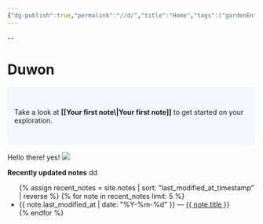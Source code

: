 ```yaml
---
{"dg-publish":true,"permalink":"//d/","title":"Home","tags":["gardenEntry"],"noteIcon":"","created":"2025-02-17T02:15:09.897+09:00","updated":"2025-02-18T22:56:28.589+09:00"}
---
```


--
# Duwon

<p style="padding: 3em 1em; background: #f5f7ff; border-radius: 4px;">
  Take a look at <span style="font-weight: bold">[[Your first note\|Your first note]]</span> to get started on your exploration.
</p>

Hello there! yes!
<img src="{{ site.baseurl }}/assets/Pasted image 20250217231431"/>

<strong>Recently updated notes</strong>
dd
<ul>
  {% assign recent_notes = site.notes | sort: "last_modified_at_timestamp" | reverse %}
  {% for note in recent_notes limit: 5 %}
    <li>
      {{ note.last_modified_at | date: "%Y-%m-%d" }} — <a class="internal-link" href="{{ site.baseurl }}{{ note.url }}">{{ note.title }}</a>
    </li>
  {% endfor %}
</ul>

<style>
  .wrapper {
    max-width: 46em;
  }
</style>
